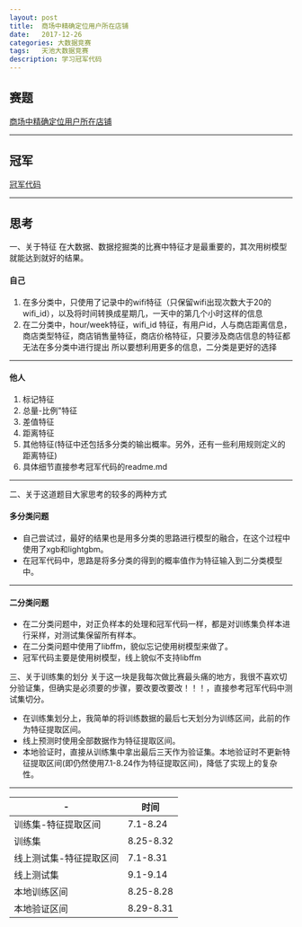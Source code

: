 ```yaml
---
layout:	post
title:	商场中精确定位用户所在店铺
date:	2017-12-26
categories:	大数据竞赛
tags:	天池大数据竞赛
description: 学习冠军代码
---
```

## 赛题
[商场中精确定位用户所在店铺](https://tianchi.aliyun.com/competition/introduction.htm?spm=5176.100066.0.0.3e23c9abTKp1vE&raceId=231620)

---

## 冠军
[冠军代码](https://github.com/drop-out/Tianchi-Wifi-Positioning)

---
## 思考
一、关于特征
在大数据、数据挖掘类的比赛中特征才是最重要的，其次用树模型就能达到就好的结果。
#### 自己
1. 在多分类中，只使用了记录中的wifi特征（只保留wifi出现次数大于20的wifi_id），以及将时间转换成星期几，一天中的第几个小时这样的信息
2. 在二分类中，hour/week特征，wifi_id 特征，有用户id，人与商店距离信息，商店类型特征，商店销售量特征，商店价格特征，只要涉及商店信息的特征都无法在多分类中进行提出
  所以要想利用更多的信息，二分类是更好的选择
----

#### 他人
1. 标记特征
2. 总量-比例"特征
3. 差值特征
4. 距离特征
5. 其他特征(特征中还包括多分类的输出概率。另外，还有一些利用规则定义的距离特征)
6. 具体细节直接参考冠军代码的readme.md
----


二、关于这道题目大家思考的较多的两种方式
#### 多分类问题
*	自己尝试过，最好的结果也是用多分类的思路进行模型的融合，在这个过程中使用了xgb和lightgbm。
*   在冠军代码中，思路是将多分类的得到的概率值作为特征输入到二分类模型中。
---
#### 二分类问题
*	在二分类问题中，对正负样本的处理和冠军代码一样，都是对训练集负样本进行采样，对测试集保留所有样本。
*   在二分类问题中使用了libffm，貌似忘记使用树模型来做了。
*   冠军代码主要是使用树模型，线上貌似不支持libffm

三、关于训练集的划分
关于这一块是我每次做比赛最头痛的地方，我很不喜欢切分验证集，但确实是必须要的步骤，要改要改要改！！！，直接参考冠军代码中测试集切分。
*	在训练集划分上，我简单的将训练数据的最后七天划分为训练区间，此前的作为特征提取区间。
*	线上预测时使用全部数据作为特征提取区间。
*	本地验证时，直接从训练集中拿出最后三天作为验证集。本地验证时不更新特征提取区间(即仍然使用7.1-8.24作为特征提取区间)，降低了实现上的复杂性。
---
|            -           |时间         |
| -                      | -           |
|训练集-特征提取区间     |7.1-8.24     | 
|训练集                  |8.25-8.32    |
|线上测试集-特征提取区间 |7.1-8.31     |
|线上测试集              |9.1-9.14     |
|本地训练区间            |8.25-8.28    |
|本地验证区间            |8.29-8.31    |